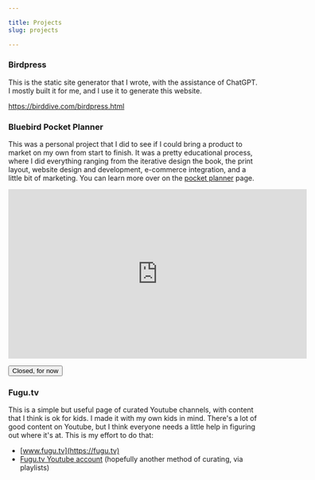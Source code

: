 ```yaml
---

title: Projects
slug: projects

---
```


### Birdpress 

This is the static site generator that I wrote, with the assistance of ChatGPT. I mostly built it for me, and I use it to generate this website. 

<https://birddive.com/birdpress.html>

### Bluebird Pocket Planner

This was a personal project that I did to see if I could bring a product to market on my own from start to finish. It was a pretty educational process, where I did everything ranging from the iterative design the book, the print layout, website design and development, e-commerce integration, and a little bit of marketing. You can learn more over on the [pocket planner](/kawasemi.html) page.

<div class="flex-video widescreen vimeo">
<iframe src="https://player.vimeo.com/video/252014662" width="600" height="340" frameborder="0" webkitallowfullscreen mozallowfullscreen allowfullscreen></iframe>
</div>

<button type="button" class="button button-primary-outline">Closed, for now</button>

<!--
<div class="powr-stripe-button" id="33937b64_1577068584"></div><script src="https://www.powr.io/powr.js?platform=embed"></script> 
-->

<a name="fugu"></a>
### Fugu.tv

This is a simple but useful page of curated Youtube channels, with content that I think is ok for kids. I made it with my own kids in mind. There's a lot of good content on Youtube, but I think everyone needs a little help in figuring out where it's at. This is my effort to do that:

* [www.fugu.tv](https://fugu.tv)
* [Fugu.tv Youtube account](https://www.youtube.com/channel/UC7hiNe3pr0G5Rs5DDJCGSPw) (hopefully another method of curating, via playlists)
